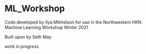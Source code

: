 # ML_Workshop

Code developed by Ilya Mikhelson for use in the Northwestern HKN Machine Learning Workshop Winter 2021

Built upon by Seth May

_work in progress_
